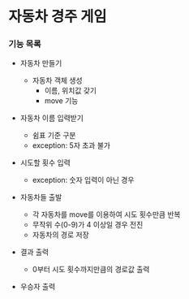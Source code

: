 # 자동차 경주 게임

### 기능 목록
- 자동차 만들기
  - 자동차 객체 생성
    - 이름, 위치값 갖기
    - move 기능
- 자동차 이름 입력받기
  - 쉼표 기준 구분
  - exception: 5자 초과 불가
- 시도할 횟수 입력
  - exception: 숫자 입력이 아닌 경우

- 자동차들 출발
  - 각 자동차를 move를 이용하여 시도 횟수만큼 반복
  - 무작위 수(0-9)가 4 이상일 경우 전진
  - 자동차의 경로 저장
- 결과 출력
  - 0부터 시도 횟수까지만큼의 경로값 출력
- 우승자 출력
